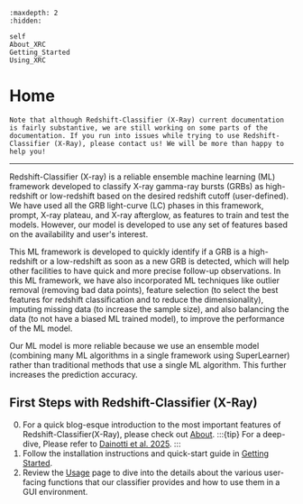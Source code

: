 ```{toctree}
:maxdepth: 2
:hidden:

self
About_XRC
Getting_Started
Using_XRC
```

# Home

```{attention}
Note that although Redshift-Classifier (X-Ray) current documentation is fairly substantive, we are still working on some parts of the documentation. If you run into issues while trying to use Redshift-Classifier (X-Ray), please contact us! We will be more than happy to help you!
```


***

Redshift-Classifier (X-ray) is a reliable ensemble machine learning (ML) framework developed to classify X-ray gamma-ray bursts (GRBs) as high-redshift or low-redshift based on the desired redshift cutoff (user-defined). We have used all the GRB light-curve (LC) phases in this framework, prompt, X-ray plateau, and X-ray afterglow, as features to train and test the models. However, our model is developed to use any set of features based on the availability and user's interest.

This ML framework is developed to quickly identify if a GRB is a high-redshift or a low-redshift as soon as a new GRB is detected, which will help other facilities to have quick and more precise follow-up observations. In this ML framework, we have also incorporated ML techniques like outlier removal (removing bad data points), feature selection (to select the best features for redshift classification and to reduce the dimensionality), imputing missing data (to increase the sample size), and also balancing the data (to not have a biased ML trained model), to improve the performance of the ML model.

Our ML model is more reliable because we use an ensemble model (combining many ML algorithms in a single framework using SuperLearner) rather than traditional methods that use a single ML algorithm. This further increases the prediction accuracy.


## First Steps with Redshift-Classifier (X-Ray)
0. For a quick blog-esque introduction to the most important features of Redshift-Classifier(X-Ray), please check out [About](./About_XRC.md).
:::{tip}
For a deep-dive, Please refer to [Dainotti et al. 2025](https://arxiv.org/abs/2408.08763).
:::
1. Follow the installation instructions and quick-start guide in [Getting Started](./Getting_Started.md).
2. Review the [Usage](./Using_XRC.md) page to dive into the details about the various user-facing functions that our classifier provides and how to use them in a GUI environment.
